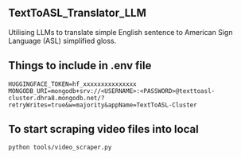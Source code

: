 ## TextToASL_Translator_LLM
Utilising LLMs to translate simple English sentence to American Sign Language (ASL) simplified gloss.

## Things to include in .env file
```
HUGGINGFACE_TOKEN=hf_xxxxxxxxxxxxxxx
MONGODB_URI=mongodb+srv://<USERNAME>:<PASSWORD>@texttoasl-cluster.dhra8.mongodb.net/?retryWrites=true&w=majority&appName=TextToASL-Cluster
```

## To start scraping video files into local
```bash
python tools/video_scraper.py
```

